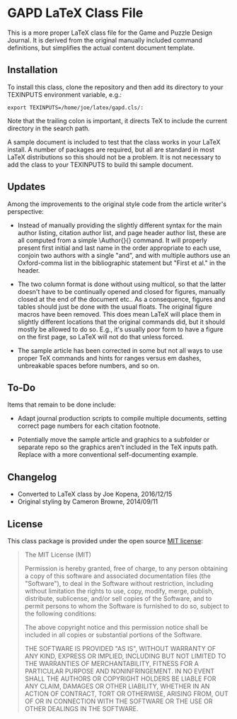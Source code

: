 # GAPD LaTeX Class File

This is a more proper LaTeX class file for the Game and Puzzle Design
Journal.  It is derived from the original manually included command
definitions, but simplifies the actual content document template.

## Installation

To install this class, clone the repository and then add its directory
to your TEXINPUTS environment variable, e.g.:

    export TEXINPUTS=/home/joe/latex/gapd.cls/:

Note that the trailing colon is important, it directs TeX to include
the current directory in the search path.

A sample document is included to test that the class works in your
LaTeX install.  A number of packages are required, but all are
standard in most LaTeX distributions so this should not be a problem.
It is not necessary to add the class to your TEXINPUTS to build thi
sample document.

## Updates

Among the improvements to the original style code from the article
writer's perspective:

 * Instead of manually providing the slightly different syntax for the
   main author listing, citation author list, and page header author
   list, these are all computed from a simple \Author{}{} command.  It
   will properly present first initial and last name in the order
   appropriate to each use, conjoin two authors with a single "and",
   and with multiple authors use an Oxford-comma list in the
   bibliographic statement but "First et al."  in the header.

 * The two column format is done without using multicol, so that the
   latter doesn't have to be continually opened and closed for
   figures, manually closed at the end of the document etc..  As a
   consequence, figures and tables should just be done with the usual
   floats.  The original figure macros have been removed.  This does
   mean LaTeX will place them in slightly different locations that the
   original commands did, but it should mostly be allowed to do so.
   E.g., it's usually poor form to have a figure on the first page, so
   LaTeX will not do that unless forced.

 * The sample article has been corrected in some but not all ways to
   use proper TeX commands and hints for ranges versus em dashes,
   unbreakable spaces before numbers, and so on.

## To-Do

Items that remain to be done include:

  * Adapt journal production scripts to compile multiple documents,
    setting correct page numbers for each citation footnote.
  
  * Potentially move the sample article and graphics to a subfolder or
    separate repo so the graphics aren't included in the TeX inputs
    path.  Replace with a more conventional self-documenting example.

## Changelog

* Converted to LaTeX class by Joe Kopena, 2016/12/15
* Original styling by Cameron Browne, 2014/09/11

## License

This class package is provided under the open source
[MIT license](http://opensource.org/licenses/MIT):

> The MIT License (MIT)
>
> Permission is hereby granted, free of charge, to any person
> obtaining a copy of this software and associated documentation files
> (the "Software"), to deal in the Software without restriction,
> including without limitation the rights to use, copy, modify, merge,
> publish, distribute, sublicense, and/or sell copies of the Software,
> and to permit persons to whom the Software is furnished to do so,
> subject to the following conditions:
>
> The above copyright notice and this permission notice shall be
> included in all copies or substantial portions of the Software.
>
> THE SOFTWARE IS PROVIDED "AS IS", WITHOUT WARRANTY OF ANY KIND,
> EXPRESS OR IMPLIED, INCLUDING BUT NOT LIMITED TO THE WARRANTIES OF
> MERCHANTABILITY, FITNESS FOR A PARTICULAR PURPOSE AND
> NONINFRINGEMENT. IN NO EVENT SHALL THE AUTHORS OR COPYRIGHT HOLDERS
> BE LIABLE FOR ANY CLAIM, DAMAGES OR OTHER LIABILITY, WHETHER IN AN
> ACTION OF CONTRACT, TORT OR OTHERWISE, ARISING FROM, OUT OF OR IN
> CONNECTION WITH THE SOFTWARE OR THE USE OR OTHER DEALINGS IN THE
> SOFTWARE.
